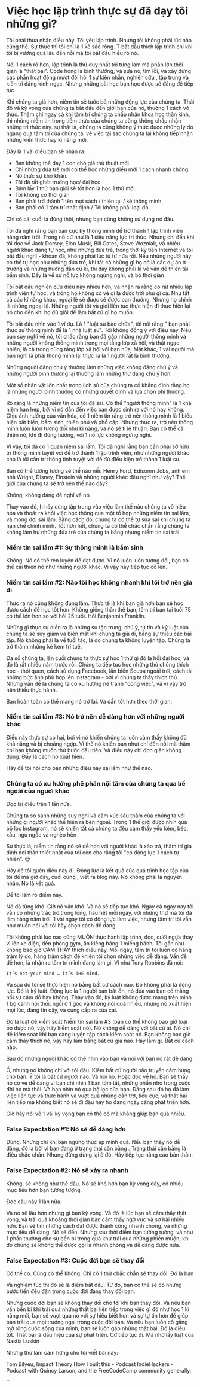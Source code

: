 # Việc học lập trình thực sự đã dạy tôi những gì?

Tôi phải thừa nhận điều này. Tôi yêu lập trình. Nhưng tôi không phải lúc nào cũng thế. Sự thực thì tôi chỉ là 1 kẻ sáo rỗng. T bắt đầu thích lập trình chỉ khi tôi bị vướng quá lâu đến nỗi mà  tôi bắt đầu hiểu rõ nó.

Nói 1 cách rõ hơn, lập trình là thứ duy nhất tôi từng làm mà phần lớn thời gian là "thất bại". Code hỏng là bình thường, và sửa nó, tìm lỗi, và  xây dựng các phần hoạt động mượt đòi hỏi 1 sự kiên nhẫn, nghiên cứu , tập trung và kiên trì đáng kinh ngạc. Nhưng những bài học bạn học được sẽ đáng để tiếp tục.

Khi chúng ta già hơn, niềm tin sẽ tước bỏ những động lực của chúng ta. Thái độ và kỳ vọng của chúng ta bắt đầu đến giới hạn của nó, thường 1 cách vô thức. Thậm chí ngay cả khi tâm trí chúng ta chấp nhận khoa học thần kinh, thì những niềm tin trong tiềm thức của chúng ta cũng không chấp nhận những tri thức này. sự thật là,  chúng ta cũng không ý thức được những lý do ngang qua tâm trí của chúng ta, về việc tại sao chúng ta lại không tiếp nhận những kiến thức hay kí năng mới.

Đây là 1 vài điều bạn sẽ nhận ra:
- Bạn không thể dạy 1 con chó già thủ thuật mới.
- Chỉ những đứa trẻ mới có thể học những điều mới 1 cách nhanh chóng.
- Nó thực sự khó khăn.
- Tôi đã rất ghét trường học/ đại học.
- Bám lấy 1 thứ bạn giỏi sẽ tốt hơn là học 1 thứ mới.
- Tôi không có thời gian
- Bạn phải trở thành 1 tên mọt sách / thiên tại / kẻ thông minh
- Bạn phải có 1 tâm trí nhất định / Tôi không phải loại đó.

Chỉ có cái cuối là đúng thôi, nhưng bạn cũng không sử dụng nó đâu.

Tôi đã nghĩ rằng bạn bạn cực kỳ thông minh để trở thành 1 lập trình viên hàng năm trời.  Trong nó cứ như là 1 siêu năng lực tri thức. Nhưng chỉ đến khi tôi đọc về Jack Dorsey, Elon Musk, Bill Gates, Steve Wozniak, và nhiều người khác đang tự học, như những đứa trẻ,  trong thời kỳ tiền Internet và tôi bắt đầu nghĩ - khoan đã, không phải lúc từ từ nữa rồi. Nếu những người này có thể tự học như những đứa trẻ, khi tất cả những gì họ có là các dự án ở trường và những hướng dẫn cũ kĩ, thì đây không phải là về vấn đề thiên tài bẩm sinh. Đấy là về sự nỗ lực không ngừng nghỉ, và bỏ thời gian

Tôi bắt đầu nghiên cứu điều này nhiều hơn, và nhận ra rằng có rất nhiều lập trình viên tự học, và trông họ không có vẻ gì là được trời phú gì cả. Như tất cả các kĩ năng khác, ngoại lệ sẽ được sẽ được ban thưởng. Nhưng họ chính là những ngoại lệ. Những người tốt và giỏi  liên tục thực hiện đi thực hiện lại nó cho đến khi họ đủ giỏi để làm bất cứ gì họ muốn.

Tôi bắt đầu nhìn vào 1 ví dụ. Là 1  "luật sư bào chữa", tôi  nói rằng " bạn phải thực sự thông minh để là 1 nhà luật sư". Tôi không đồng ý với điều này. Nếu bạn suy nghĩ về nó, tôi chắc rằng bạn đã gặp những người thông minh và những người không thông minh trong mọi tầng lớp xã hội, và thật ngạc nhiên, là cả trong cùng tầng lớp xã hội với bạn nữa. Mặt khác, 1 vài người mà bạn nghĩ là phải thông minh  lại thực ra là 1 người rất là bình thường.

 Những người đáng chú ý thường làm những việc không đáng chú ý và những người bình thường lại thường làm những thứ đáng chú ý hơn.
 
Một số nhân vật lớn nhất trong lịch sử của chúng ta cố khẳng định rằng họ là những người bình thường có những quyết định và lựa chọn phi thường. 

Rõ ràng là những niềm tin của tôi đã sai. Có thể "người thông minh" là 1 khái niệm hạn hẹp, bởi vì nó dẫn đến việc bạn được sinh ra với nó hay không. Chịu ảnh hưởng của văn hóa, có 1 niềm tin rằng trở nên thông minh là 1 biểu hiện bất biến, bẩm sinh, thiên phú và phổ cập. Nhưng thực ra, trở nên thông minh luôn luôn tương đối như kĩ năng, và nó sẽ tỉ lệ thuận. Bạn có thể cải thiện nó, khi đi đúng hướng, với 1 nố lực không ngừng nghỉ.

Vì vậy, tôi đã có 1 quan niệm sai lầm. Tôi đã nghỉ rằng bạn  cần  phải sở hữu trí thông minh tuyệt vời để trở thành 1 lập trình viên, như những người khác cho là tôi cần trí thông tinh tuyệt vời để đủ điều kiện trở thành 1 luật sư.

Bạn có thể tưởng tưởng sẽ thế nào nếu Henry Ford, Edisonm Jobs, anh em nhà Wright, Disney, Einstein và những người khác đều nghĩ như vậy? Thế giới của chúng ta sẽ trở nên thế nào đây?

Không, không đáng để nghĩ về nó.

Thay vào đó, h hãy cùng tập trung vào việc làm thế nào chúng ta vô hiệu hóa và thoát ra khỏi việc học thông qua một tổ hợp những niềm tin sai lầm, và mong đợi sai lầm. Bằng cách đó, chúng ta có thể tự sửa sai khi chúng ta hạn chế chính mình. Tốt hơn hết, chúng ta có thể chắc chắn rằng chúng ta không làm hư những đứa trẻ của chúng ta bằng nhưng niềm tin sai trái.

### Niềm tin sai lầm #1: Sự thông minh là bẩm sinh
Không. Nó có thể rèn luyện để đạt được. Vì nó luôn luôn tương đối,  bạn có thể cải thiện nó như những người khác. Vì vậy hãy tiếp tục cố lên.

### Niềm tin sai lầm  #2: Não tôi học không nhanh khi tôi trở nên già đi
Thực ra nó cũng không đúng lắm. Thực tế là khi bạn già hơn bạn sẽ học được cách để học tốt hơn. Không giống thân thể bạn, tâm trí bạn tại tuổi 75 có thể  lớn hơn so với hồi 25 tuổi. Hỏi Benjanmin Franklin.

Những gì thực sự diễn ra  là những sự tập trung, chú ý, tự tin và kỷ luật của chúng ta sẽ suy giảm và biến mất khi chúng ta già đi,  bằng sự thiếu  các bài tập. Nó không phải là về tuổi tác, là do chúng ta không luyện tập. Chúng ta trở thành những kẻ kém trí tuệ.

Đa số chúng ta, lần cuối chúng ta thực sự học 1 thứ gì đó là hồi đại học, và đó là rất nhiều năm trước rồi. Chúng ta tiếp tục học những thứ chúng thích học - thói quen, cách sử dụng Facebook, lặn biển Scuba ngoài trời, cách tải những bức ảnh phù hợp lên Instagram - bởi vì chúng ta thấy thích thú. Nhưng vấn đề là chúng ta có xu hướng né tránh "công việc", và vì vậy trở nên thiếu thực hành.

Bạn hoàn toàn có thể mang nó trở lại. Và dần tốt hơn theo thời gian.

### Niềm tin sai lầm  #3: Nó trở nên dễ dàng hơn với những người khác
Điều này thực sự có hại, bởi vì nó khiến chúng ta luôn cảm thấy không đủ khả năng và bị choáng ngợp.  Vì thế nó khiến bạn nhụt chí đến nối mà thậm chí bạn không muốn thử bước đầu tiên. Và điều này chỉ đơn giản không đúng. Đấy là cách nó xuất hiện.

Hãy để tôi nói cho bạn những điều này sai lầm như thế nào.

### Chúng ta có xu hướng phê phán nội tâm của chúng ta qua bề ngoài của người khác

Đọc lại điều trên 1 lần nữa.

Chúng ta so sánh những suy nghĩ và cảm xúc sâu thẳm của chúng ta với những gì người khác thể hiện ra bên ngoài. Trong 1 thế giới được nhìn qua bộ lọc Instagram, nó sẽ khiến tất cả chúng ta đều cảm thấy yếu kém, béo, xấu, ngu ngốc và nghèo hèn

Sự thực là, niềm tin rằng nó sẽ dễ hơn với người khác là xảo trá, thâm trí gia đình nơi thân thiết nhất của tôi còn cho rằng tôi "có động lực 1 cách tự nhiên". 😉

Hãy để tôi quên điều này đi. Động lực là kết quả của quá trình học tập của tôi để mà giờ đây, cuối cùng , viết ra blog này. Nó không phải là nguyên nhân. Nó là kết quả.

Để tôi làm rõ điểm này.

Nó đã từng khó. Giờ nó vẫn khó. Và nó sẽ tiếp tục khó. Ngay cả ngày nay tôi vẫn có những trắc trở trong lòng, hầu hết mỗi ngày, với những thứ mà tôi đã làm hàng năm trời. 1 vài ngày tôi có động lực làm việc, nhưng tâm trí tôi vẫn như muốn nói với tôi hãy chọn cách dễ dàng.

Tôi không phải lúc nào cũng MUỐN thực hành lập trình, đọc,  cưỡi ngựa  thay vì  lên xe điện, đến phòng gym, ăn kiêng bằng 1 miếng bánh. Tôi gần như không bao giờ CẢM THẤY thích điều này. Mỗi ngày, tâm trí tôi luôn có hàng trăm lý do, hàng trăm cách để khiến tôi chọn những việc dễ dàng. Vấn đề dễ hơn, là nhận ra tâm trí mình đang làm gì. Vì như Tony Robbins đã nói:

```It’s not your mind … it’s THE mind.```

Và sau đó tôi sẽ thực hiện nó bằng bất cứ cách nào. Đó không phải là động lực. Đó là  ký luật. Động lực là 1 người bạn bất ổn, nó dựa vào bạn có thằng nổi sự cám dỗ hay không. Thay vào đó, kỷ luật không được mang trên mình 1 bộ cánh hôi thối, ngồi ở 1 góc và không nói quá nhiều, nhưng nó xuất hiện mọi lúc, đáng tin cậy, và cung cấp ra của cải.

Đó là luật để kiểm soát Niềm tin sai lầm #3 (bạn có thể không bao giờ loại bỏ được nó, vậy hãy kiểm soát nó). Nó không dễ dàng với bất cứ ai. Nó chỉ dễ kiểm soát khi bạn càng luyện tập cách kiểm soát nó. Bạn không bao giờ cảm thấy thích nó, vậy hay làm bằng bất cứ giá nào. Hãy làm gì. Bất cứ cách nào.

Sau đó những người khác có thể nhìn vào bạn và nói với bạn nó rất dễ dàng.

Ồ, nhưng nó không chỉ với tôi đâu. Kiếm bất cứ người  nào truyền cảm hứng cho bạn. Ý tôi là bất cứ người nào. Và hỏi họ. Hoặc đọc về họ. Bạn sẽ thấy nó có vẻ dễ dàng vì bạn chỉ nhìn  1 bản tóm tắt, những phần nhỏ trong cuộc đời họ mà thôi. Và bạn nhìn nó qua bộ lọc của bạn. Đằng sau đó họ đã làm việc liên tục và thực hành và  vượt qua những cản trở, tiêu cực, và thất bại liên tiếp  mà không biết nó sẽ đi đâu hay  họ đang  ngày càng phát triển hơn.

Giờ hãy nói về 1 vài kỳ vọng bạn có thể có mà không giúp bạn  quá nhiều.

### False Expectation #1: Nó sẽ dễ dàng hơn

Đúng. Nhưng chỉ khi bạn ngừng thúc ép mình quá. Nếu bạn thấy nó dễ dàng, đó là bởi vì bạn  đang ở trạng thái cân bằng . Trạng thái cân bằng là điều chắc chắn. Nhưng đừng dừng lại ở đó. Hãy tiếp tục nâng cáo bản thân.

### False Expectation #2: Nó sẽ xảy ra nhanh
Không, sẽ không như thế đâu. Nó sẽ khó hơn bạn kỳ vọng đấy, có nhiều mục tiêu hơn bạn tưởng tượng.

Đọc câu này 1 lần nữa.

Và nó sẽ lâu hơn nhưng gì bạn kỳ vọng. Và đó là lúc bạn sẽ cảm thấy thất vọng, và trải quả khoảng thời gian bạn cảm thấy ngờ vực và sợ hãi nhiều hơn. Bạn sẽ tìm những cách đạt được thành công nhanh chóng, và những mục tiêu dễ dàng. Nó sẽ đến. Nhưng sau thời điểm bạn tưởng tưởng, và như 1 phần thưởng cho sự bền bỉ trong quá khứ trải qua những phiền muộn, khi đó chúng sẽ không thể được gọi là nhanh chóng và dễ dàng được nữa.

### False Expectation #3: Cuộc đời bạn sẽ thay đổi
Có thể có. Cũng có thể không. Chỉ có 1 thứ chắc chắn sẽ thay đổi. Đó là bạn

Và nghiêm túc thì đó sẽ là điểm bắt đầu. Từ đó, bạn có thế sẽ có những bước tiến đều đặn trong cuộc đời đang thay đổi bạn.

Nhưng cuộc đời bạn sẽ không thay đổi cho tới khi bạn thay đổi. Và nếu bạn vấn bền bì khi trải quả những thất bại liên tiếp trong việc gì đó như học 1 kĩ năng mới, bạn sẽ  vượt qua nó với sự hiểu biết hơn và sự tự tin hơn để giúp bạn trải qua mọi trướng ngại trong cuộc đời bạn. Và nếu bạn luôn cố gắng mở rộng cuộc sống của mình, bạn sẽ luôn gặp những thất bại. Đó là điều tốt. Thất bại là dấu hiệu của sự phát triển. Cứ tiếp tục đi. Mà nhớ lấy luật của Nastia Luskin

Những thứ làm cảm hứng cho tôi viết bài này:

Tom Bilyeu, Impact Theory
How I built this - Podcast
IndieHackers - Podcast with Quincy Larson, and the FreeCodeCamp community generally.




``
